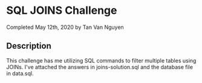 # SQL JOINS Challenge

Completed May 12th, 2020
by Tan Van Nguyen

## Description

This challenge has me utilizing SQL commands to filter multiple tables using JOINs.
I've attached the answers in joins-solution.sql and the database file in data.sql.
